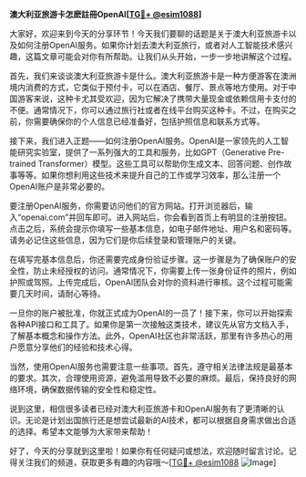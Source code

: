 **澳大利亚旅游卡怎麽註冊OpenAI[[TG💪+ @esim1088](https://t.me/s/esim1088)]**

大家好，欢迎来到今天的分享环节！今天我们要聊的话题是关于澳大利亚旅游卡以及如何注册OpenAI服务。如果你计划去澳大利亚旅行，或者对人工智能技术感兴趣，这篇文章可能会对你有所帮助。让我们从头开始，一步一步地讲解这个过程。

首先，我们来谈谈澳大利亚旅游卡是什么。澳大利亚旅游卡是一种方便游客在澳洲境内消费的方式，它类似于预付卡，可以在酒店、餐厅、景点等地方使用。对于中国游客来说，这种卡尤其受欢迎，因为它解决了携带大量现金或依赖信用卡支付的不便。通常情况下，你可以通过旅行社或者在线平台购买这种卡。不过，在购买之前，你需要确保你的个人信息已经准备好，包括护照信息和联系方式等。

接下来，我们进入正题——如何注册OpenAI服务。OpenAI是一家领先的人工智能研究实验室，提供了一系列强大的工具和服务，比如GPT（Generative Pre-trained Transformer）模型。这些工具可以帮助你生成文本、回答问题、创作故事等等。如果你想利用这些技术来提升自己的工作或学习效率，那么注册一个OpenAI账户是非常必要的。

要注册OpenAI服务，你需要访问他们的官方网站。打开浏览器后，输入“openai.com”并回车即可。进入网站后，你会看到首页上有明显的注册按钮。点击之后，系统会提示你填写一些基本信息，如电子邮件地址、用户名和密码等。请务必记住这些信息，因为它们是你后续登录和管理账户的关键。

在填写完基本信息后，你还需要完成身份验证步骤。这一步骤是为了确保账户的安全性，防止未经授权的访问。通常情况下，你需要上传一张身份证件的照片，例如护照或驾照。上传完成后，OpenAI团队会对你的资料进行审核。这个过程可能需要几天时间，请耐心等待。

一旦你的账户被批准，你就正式成为OpenAI的一员了！接下来，你可以开始探索各种API接口和工具了。如果你是第一次接触这类技术，建议先从官方文档入手，了解基本概念和操作方法。此外，OpenAI社区也非常活跃，那里有许多热心的用户愿意分享他们的经验和技术心得。

当然，使用OpenAI服务也需要注意一些事项。首先，遵守相关法律法规是最基本的要求。其次，合理使用资源，避免滥用导致不必要的麻烦。最后，保持良好的网络环境，确保数据传输的安全性和稳定性。

说到这里，相信很多读者已经对澳大利亚旅游卡和OpenAI服务有了更清晰的认识。无论是计划出国旅行还是想尝试最新的AI技术，都可以根据自身需求做出合适的选择。希望本文能够为大家带来帮助！

好了，今天的分享就到这里啦！如果你有任何疑问或想法，欢迎随时留言讨论。记得关注我们的频道，获取更多有趣的内容哦～[[TG💪+ @esim1088](https://t.me/s/esim1088) ![Image](https://i.postimg.cc/4NQfJmqS/Snipaste-2025-05-13-00-14-12.png)]